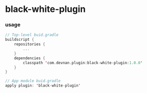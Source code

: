 # black-white-plugin
### usage
```kotlin
// Top-level buid.gradle
buildscript {
    repositories {
        ...
    }
    dependencies {
        classpath 'com.devnan.plugin:black-white-plugin:1.0.0'
    }
}

// App module buid.gradle
apply plugin: 'black-white-plugin'

```